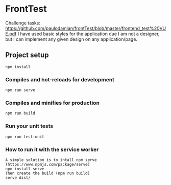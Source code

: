 # FrontTest

Challenge tasks: https://github.com/paulodamian/frontTest/blob/master/frontend_test%20VUE.pdf
I have used basic styles for the application due I am not a designer, but I can implement any given design on any application/page.

## Project setup
```
npm install
```

### Compiles and hot-reloads for development
```
npm run serve
```

### Compiles and minifies for production
```
npm run build
```

### Run your unit tests
```
npm run test:unit
```

### How to run it with the service worker
```
A simple solution is to intall npm serve (https://www.npmjs.com/package/serve)
npm install serve
Then create the build (npm run build)
serve dist/
```
